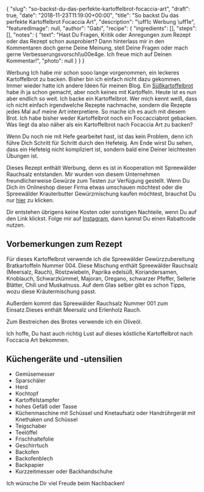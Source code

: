 {
    "slug": "so-backst-du-das-perfekte-kartoffelbrot-focaccia-art",
    "draft": true,
    "date": "2018-11-23T11:19:00+00:00",
    "title": "So backst Du das perfekte Kartoffelbrot Focaccia Art",
    "description": "\uff1c Werbung \uff1e",
    "featuredImage": null,
    "author": "Gabi",
    "recipe": {
        "ingredients": [],
        "steps": [],
        "notes": {
            "text": "Hast Du Fragen, Kritik oder Anregungen zum Rezept oder das Rezept schon ausprobiert? Dann hinterlass mir in den Kommentaren doch gerne Deine Meinung, stell Deine Fragen oder mach gerne Verbesserungsvorschl\u00e4ge. Ich freue mich auf Deinen Kommentar!",
            "photo": null
        }
    }
}

Werbung
Ich habe mir schon sooo lange vorgenommen, ein leckeres  Kartoffelbrot zu backen. Bisher bin ich einfach nicht dazu gekommen. Immer wieder hatte ich andere Ideen für meinen Blog. Ein [Süßkartoffelbrot](https://kochfokus.de/artikel/suesskartoffelbrot/ "Süßkartoffelbrot") habe ih ja schon gemacht, aber noch keines mit Kartoffeln. Heute ist es nun aber endlich so weit. Ich backe ein Kartoffelbrot. Wer mich kennt weiß, dass ich nicht einfach irgendwelche Rezepte nachmache, sondern die Rezepte jedes Mal auf meine Art interpretiere. So mache ich es auch mit diesem Brot. Ich habe bisher weder Kartoffelbrot noch ein Foccacciabrot gebacken. Was liegt da also näher als ein Kartoffelbrot nach Focaccia Art zu backen?

Wenn Du noch nie mit Hefe gearbeitet hast, ist das kein Problem, denn ich führe Dich Schritt für Schritt durch den Hefeteig. Am Ende wirst Du sehen, dass ein Hefeteig nicht kompliziert ist, sondern bald eine Deiner leichtesten Übungen ist.

Dieses Rezept enthält Werbung, denn es ist in Kooperation mit Spreewälder Rauchsalz entstanden. Mir wurden von diesem Unternehmen freundlicherweise Gewürze zum Testen zur Verfügung gestellt. Wenn Du Dich im Onlineshop dieser Firma etwas umschauen möchtest oder die Spreewälder Krauterbutter Gewürzmischung kaufen möchtest, brauchst Du nur [hier](https://rauchsalz.eu/ "hier") zu klicken.

Dir entstehen übrigens keine Kosten oder sonstigen Nachteile, wenn Du auf den Link klickst. Folge mir auf [Instagram](https://www.instagram.com/kochfokus.de/ "Instagram"), dann kannst Du einen Rabattcode nutzen.

## Vorbemerkungen zum Rezept

Für dieses Kartoffelbrot verwende ich die Spreewälder Gewürzzubereitung Bratkartoffeln Nummer 004. Diese Mischung enthält Spreewälder Rauchsalz (Meersalz, Rauch), Röstzwiebeln, Paprika edelsüß, Koriandersamen, Knoblauch, Schwarzkümmel, Majoran, Oregano, schwarzer Pfeffer, Sellerie Blätter, Chili und Muskatnuss. Auf dem Glas selber gibt es schon Tipps, wozu diese Kräutermischung passt.

Außerdem kommt das Spreewälder Rauchsalz  Nummer 001 zum Einsatz.Dieses enthält Meersalz und Erlenholz Rauch.

Zum Bestreichen des Brotes verwende ich ein Oliveöl.


Ich hoffe, Du hast auch richtig Lust auf dieses köstliche Kartoffelbrot nach Foccacia Art bekommen.


## Küchengeräte und -utensilien
- Gemüsemesser
- Sparschäler
- Herd
- Kochtopf
- Kartoffelstampfer
- hohes Gefäß oder Tasse 
- Küchenmaschine mit Schüssel und Knetaufsatz oder Handrührgerät mit Knethaken und Schüssel
- Teigschaber
- Teelöffel
- Frischhaltefolie
- Geschirrtuch
- Backofen
- Backofenblech
- Backpapier
- Kurzzeitmesser oder Backhandschuhe

Ich wünsche Dir viel Freude beim Nachbacken!